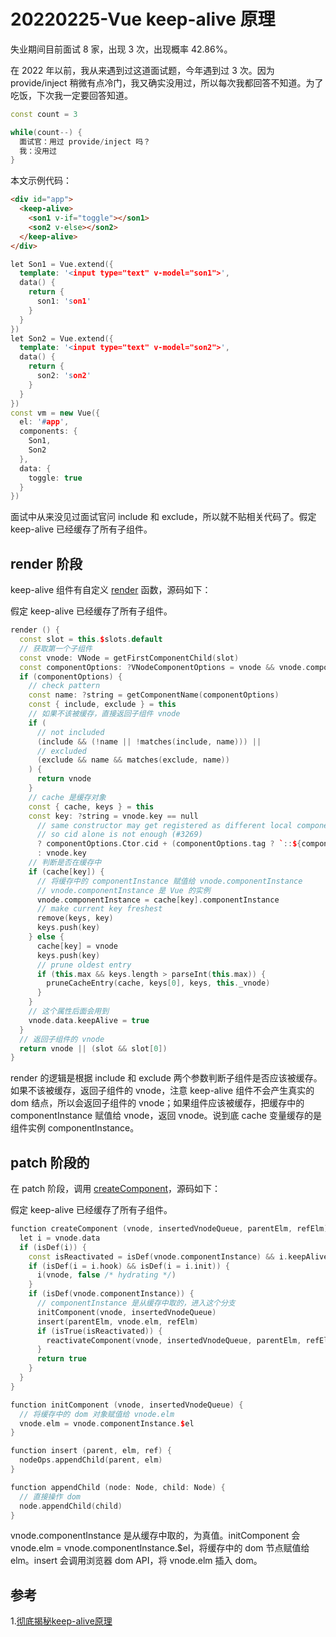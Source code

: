 # 20220225-Vue keep-alive 原理

失业期间目前面试 8 家，出现 3 次，出现概率 42.86%。

在 2022 年以前，我从来遇到过这道面试题，今年遇到过 3 次。因为 provide/inject 稍微有点冷门，我又确实没用过，所以每次我都回答不知道。为了吃饭，下次我一定要回答知道。

```C++
const count = 3

while(count--) {
  面试官：用过 provide/inject 吗？
  我：没用过	
}
```

本文示例代码：

```html
<div id="app">
  <keep-alive>
    <son1 v-if="toggle"></son1>
    <son2 v-else></son2>
  </keep-alive>
</div>
```

```C++
let Son1 = Vue.extend({
  template: '<input type="text" v-model="son1">',
  data() {
    return {
      son1: 'son1'  
    }
  }
})
let Son2 = Vue.extend({
  template: '<input type="text" v-model="son2">',
  data() {
    return {
      son2: 'son2'  
    }
  }
})
const vm = new Vue({
  el: '#app',
  components: {
    Son1,
    Son2
  },
  data: {
    toggle: true
  }
})
```

面试中从来没见过面试官问 include 和 exclude，所以就不贴相关代码了。假定 keep-alive 已经缓存了所有子组件。 

## render 阶段

keep-alive 组件有自定义 [render](https://github.com/vuejs/vue/blob/e90cc60c4718a69e2c919275a999b7370141f3bf/src/core/components/keep-alive.js#L83) 函数，源码如下：

假定 keep-alive 已经缓存了所有子组件。

```C++
render () {
  const slot = this.$slots.default
  // 获取第一个子组件
  const vnode: VNode = getFirstComponentChild(slot)
  const componentOptions: ?VNodeComponentOptions = vnode && vnode.componentOptions
  if (componentOptions) {
    // check pattern
    const name: ?string = getComponentName(componentOptions)
    const { include, exclude } = this
    // 如果不该被缓存，直接返回子组件 vnode
    if (
      // not included
      (include && (!name || !matches(include, name))) ||
      // excluded
      (exclude && name && matches(exclude, name))
    ) {
      return vnode
    }
    // cache 是缓存对象
    const { cache, keys } = this
    const key: ?string = vnode.key == null
      // same constructor may get registered as different local components
      // so cid alone is not enough (#3269)
      ? componentOptions.Ctor.cid + (componentOptions.tag ? `::${componentOptions.tag}` : '')
      : vnode.key
    // 判断是否在缓存中
    if (cache[key]) {
      // 将缓存中的 componentInstance 赋值给 vnode.componentInstance
      // vnode.componentInstance 是 Vue 的实例
      vnode.componentInstance = cache[key].componentInstance
      // make current key freshest
      remove(keys, key)
      keys.push(key)
    } else {
      cache[key] = vnode
      keys.push(key)
      // prune oldest entry
      if (this.max && keys.length > parseInt(this.max)) {
        pruneCacheEntry(cache, keys[0], keys, this._vnode)
      }
    }
    // 这个属性后面会用到
    vnode.data.keepAlive = true
  }
  // 返回子组件的 vnode
  return vnode || (slot && slot[0])
}
```

render 的逻辑是根据 include 和 exclude 两个参数判断子组件是否应该被缓存。如果不该被缓存，返回子组件的 vnode，注意 keep-alive 组件不会产生真实的 dom 结点，所以会返回子组件的 vnode；如果组件应该被缓存，把缓存中的 componentInstance 赋值给 vnode，返回 vnode。说到底 cache 变量缓存的是组件实例 componentInstance。

## patch 阶段的 

在 patch 阶段，调用 [createComponent](https://github.com/vuejs/vue/blob/e90cc60c4718a69e2c919275a999b7370141f3bf/src/core/vdom/patch.js#L210)，源码如下：

假定 keep-alive 已经缓存了所有子组件。

```C++
function createComponent (vnode, insertedVnodeQueue, parentElm, refElm) {
  let i = vnode.data
  if (isDef(i)) {
    const isReactivated = isDef(vnode.componentInstance) && i.keepAlive
    if (isDef(i = i.hook) && isDef(i = i.init)) {
      i(vnode, false /* hydrating */)
    }
    if (isDef(vnode.componentInstance)) {
      // componentInstance 是从缓存中取的，进入这个分支
      initComponent(vnode, insertedVnodeQueue)
      insert(parentElm, vnode.elm, refElm)
      if (isTrue(isReactivated)) {
        reactivateComponent(vnode, insertedVnodeQueue, parentElm, refElm)
      }
      return true
    }
  }
}

function initComponent (vnode, insertedVnodeQueue) {
  // 将缓存中的 dom 对象赋值给 vnode.elm
  vnode.elm = vnode.componentInstance.$el
}

function insert (parent, elm, ref) {
  nodeOps.appendChild(parent, elm)
}

function appendChild (node: Node, child: Node) {
  // 直接操作 dom
  node.appendChild(child)
}
```

vnode.componentInstance 是从缓存中取的，为真值。initComponent 会 vnode.elm = vnode.componentInstance.$el，将缓存中的 dom 节点赋值给 elm。insert 会调用浏览器 dom API，将 vnode.elm 插入 dom。

## 参考

1.[彻底揭秘keep-alive原理](https://juejin.cn/post/6844903837770203144)






